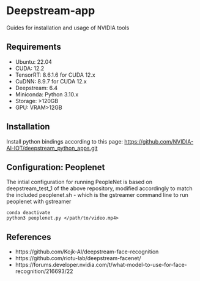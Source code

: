 # Deepstream-app
Guides for installation and usage of NVIDIA tools

## Requirements
<p>
<ul>
<li>Ubuntu: 22.04 </li>
<li>CUDA: 12.2 </li>
<li>TensorRT: 8.6.1.6 for CUDA 12.x </li>
<li>CuDNN: 8.9.7 for CUDA 12.x </li>
<li>Deepstream: 6.4 </li>
<li>Miniconda: Python 3.10.x </li>
<li>Storage: >120GB </li>
<li>GPU: VRAM>12GB </l>
</ul>
</p>

## Installation
Install python bindings according to this page: https://github.com/NVIDIA-AI-IOT/deepstream_python_apps.git

## Configuration: Peoplenet
The intial configuration for running PeopleNet is based on deepstream_test_1 of the above repository, modified accordingly to match the included peoplenet.sh - which is the gstreamer command line to run peoplenet with gstreamer
```shell
conda deactivate
python3 peoplenet.py </path/to/video.mp4>
```


## References
<ul>
<li>
https://github.com/Kojk-AI/deepstream-face-recognition
</li>
<li>
https://github.com/riotu-lab/deepstream-facenet/
</li>
<li>
https://forums.developer.nvidia.com/t/what-model-to-use-for-face-recognition/216693/22
</li>
</ul>